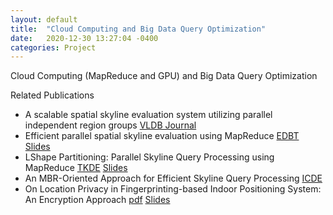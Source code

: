 ```yaml
---
layout: default
title:  "Cloud Computing and Big Data Query Optimization"
date:   2020-12-30 13:27:04 -0400
categories: Project
---
```


Cloud Computing (MapReduce and GPU) and Big Data Query Optimization


Related Publications 
- A scalable spatial skyline evaluation system utilizing parallel independent region groups [VLDB Journal](https://link.springer.com/article/10.1007/s00778-018-0519-4)
- Efficient parallel spatial skyline evaluation using MapReduce [EDBT](https://par.nsf.gov/servlets/purl/10043611) <a href="{{ site.url }}{{ site.baseurl }}/images/edbt2017.pptx">Slides</a>
- LShape Partitioning: Parallel Skyline Query Processing using MapReduce [TKDE](https://ieeexplore.ieee.org/abstract/document/9186333) <a href="{{ site.url }}{{ site.baseurl }}/images/TKDE_poster.pptx">Slides</a> 
- An MBR-Oriented Approach for Efficient Skyline Query Processing [ICDE](https://ieeexplore.ieee.org/abstract/document/8731386)
- On Location Privacy in Fingerprinting-based Indoor Positioning System: An Encryption Approach [pdf](https://dl.acm.org/doi/abs/10.1145/3347146.3359081) <a href="{{ site.url }}{{ site.baseurl }}/images/EIPS.pptx">Slides</a> 



